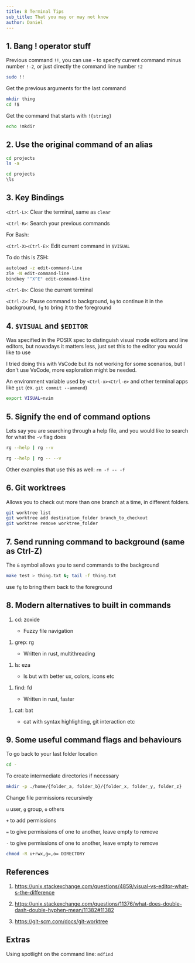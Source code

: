 ```yaml
---
title: 8 Terminal Tips
sub_title: That you may or may not know
author: Daniel
---
```


## 1. Bang ! operator stuff

Previous command `!!`, you can use - to specify current command minus number `!-2`, or just directly the command line number `!2`

```bash
sudo !!
```

<!-- pause -->

Get the previous arguments for the last command

```bash
mkdir thing
cd !$
```

<!-- pause -->

Get the command that starts with `!{string}`

```bash
echo !mkdir
```

<!-- end_slide -->

## 2. Use the original command of an alias

```bash
cd projects
ls -a
```

<!-- pause -->

```bash
cd projects
\ls
```

<!-- end_slide -->

## 3. Key Bindings

`<Ctrl-L>`: Clear the terminal, same as `clear`

<!-- pause -->

`<Ctrl-R>`: Search your previous commands

<!-- pause -->

For Bash:

`<Ctrl-X><Ctrl-E>`: Edit current command in `$VISUAL`

To do this is ZSH:

```bash
autoload -z edit-command-line
zle -N edit-command-line
bindkey "^X^E" edit-command-line
```

<!-- pause -->

`<Ctrl-D>`: Close the current terminal

<!-- pause -->

`<Ctrl-Z>`: Pause command to background, `bg` to continue it in the background, `fg` to bring it to the foreground

<!-- end_slide -->

## 4. `$VISUAL` and `$EDITOR`

Was specified in the POSIX spec to distinguish visual mode editors and line editors, but nowadays it matters less, just set this to the editor you would like to use

I tried doing this with VsCode but its not working for some scenarios, but I don't use VsCode, more exploration might be needed.

An environment variable used by `<Ctrl-x><Ctrl-e>` and other terminal apps like `git` (ex. `git commit --ammend`)

```bash
export VISUAL=nvim
```

<!-- end_slide -->

## 5. Signify the end of command options

Lets say you are searching through a help file, and you would like to search for what the `-v` flag does

```bash
rg --help | rg --v
```

<!-- pause -->

```bash
rg --help | rg -- --v
```

<!-- pause -->

Other examples that use this as well: `rm -f -- -f`

<!-- end_slide -->

## 6. Git worktrees

Allows you to check out more than one branch at a time, in different folders.

```bash
git worktree list
git worktree add destination_folder branch_to_checkout
git worktree remove worktree_folder
```

<!-- end_slide -->

## 7. Send running command to background (same as Ctrl-Z)

The `&` symbol allows you to send commands to the background

```bash
make test > thing.txt &; tail -f thing.txt
```

use `fg` to bring them back to the foreground

<!-- end_slide -->

## 8. Modern alternatives to built in commands

1. cd: zoxide

   - Fuzzy file navigation

<!-- new_line -->

1. grep: rg

   - Written in rust, multithreading

<!-- new_line -->

1. ls: eza

   - ls but with better ux, colors, icons etc

<!-- new_line -->

1. find: fd

   - Written in rust, faster

<!-- new_line -->

1. cat: bat

   - cat with syntax highlighting, git interaction etc

<!-- new_line -->

<!-- end_slide -->

## 9. Some useful command flags and behaviours

To go back to your last folder location

```bash
cd -
```

<!-- pause -->

To create intermediate directories if necessary

```bash
mkdir -p ./home/{folder_a, folder_b}/{folder_x, folder_y, folder_z}
```

<!-- pause -->

Change file permissions recursively

`u` user, `g` group, `o` others

`+` to add permissions

`=` to give permissions of one to another, leave empty to remove

`-` to give permissions of one to another, leave empty to remove

```bash
chmod -R u+rwx,g=,o= DIRECTORY
```

<!-- end_slide -->

## References

1. <https://unix.stackexchange.com/questions/4859/visual-vs-editor-what-s-the-difference>

1. <https://unix.stackexchange.com/questions/11376/what-does-double-dash-double-hyphen-mean/11382#11382>

1. <https://git-scm.com/docs/git-worktree>

<!-- end_slide -->

## Extras

Using spotlight on the command line: `mdfind`
